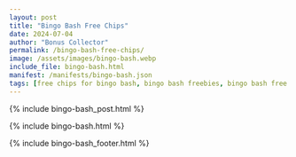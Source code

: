```yaml
---
layout: post
title: "Bingo Bash Free Chips"
date: 2024-07-04
author: "Bonus Collector"
permalink: /bingo-bash-free-chips/
image: /assets/images/bingo-bash.webp
include_file: bingo-bash.html
manifest: /manifests/bingo-bash.json
tags: [free chips for bingo bash, bingo bash freebies, bingo bash free coins]
---
```


{% include bingo-bash_post.html %}

{% include bingo-bash.html %}

{% include bingo-bash_footer.html %}